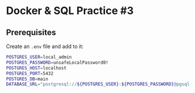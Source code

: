 # Docker & SQL Practice #3


## Prerequisites

Create an `.env` file and add to it:

```sh
POSTGRES_USER=local_admin
POSTGRES_PASSWORD=unsafeLocalPassword0!
POSTGRES_HOST=localhost
POSTGRES_PORT=5432
POSTGRES_DB=main
DATABASE_URL="postgresql://${POSTGRES_USER}:${POSTGRES_PASSWORD}@pgsql:${POSTGRES_PORT}/${POSTGRES_DB}?schema=public"
```